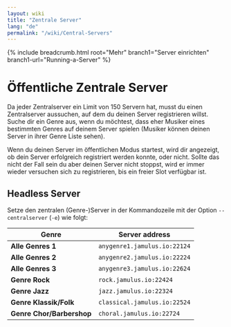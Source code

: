 ```yaml
---
layout: wiki
title: "Zentrale Server"
lang: "de"
permalink: "/wiki/Central-Servers"
---
```


{% include breadcrumb.html root="Mehr" branch1="Server einrichten" branch1-url="Running-a-Server" %}

# Öffentliche Zentrale Server

Da jeder Zentralserver ein Limit von 150 Servern hat, musst du einen Zentralserver aussuchen, auf dem du deinen Server registrieren willst. Suche dir ein Genre aus, wenn du möchtest, dass eher Musiker eines bestimmten Genres auf deinem Server spielen (Musiker können deinen Server in ihrer Genre Liste sehen).

Wenn du deinen Server im öffentlichen Modus startest, wird dir angezeigt, ob dein Server erfolgreich registriert werden konnte, oder nicht. Sollte das nicht der Fall sein du aber deinen Server nicht stoppst, wird er immer wieder versuchen sich zu registrieren, bis ein freier Slot verfügbar ist.  

## Headless Server

Setze den zentralen (Genre-)Server in der Kommandozeile mit der Option `--centralserver` (`-e`) wie folgt:

| Genre |   Server address           |
|-----------|------------------|
|**Alle Genres 1** |`anygenre1.jamulus.io:22124`    |
|**Alle Genres 2** |`anygenre2.jamulus.io:22224`|
|**Alle Genres 3** |`anygenre3.jamulus.io:22624`|
|**Genre Rock** |`rock.jamulus.io:22424`|
|**Genre Jazz** |`jazz.jamulus.io:22324`|
|**Genre Klassik/Folk** |`classical.jamulus.io:22524`|
|**Genre Chor/Barbershop** |`choral.jamulus.io:22724`|
